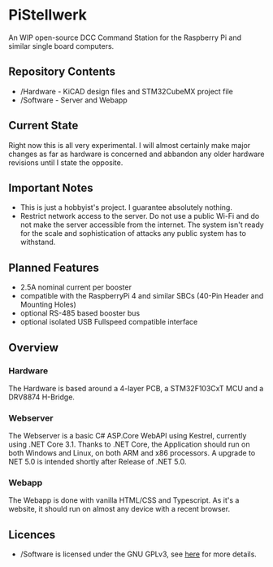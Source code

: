 # PiStellwerk
An WIP open-source DCC Command Station for the Raspberry Pi and similar single board computers. 

## Repository Contents
- /Hardware - KiCAD design files and STM32CubeMX project file
- /Software - Server and Webapp

## Current State
Right now this is all very experimental. I will almost certainly make major changes as far as hardware is concerned and abbandon any older hardware revisions until I state the opposite.

## Important Notes
- This is just a hobbyist's project. I guarantee absolutely nothing.
- Restrict network access to the server. Do not use a public Wi-Fi and do not make the server accessible from the internet. The system isn't ready for the scale and sophistication of attacks any public system has to withstand.

## Planned Features
- 2.5A nominal current per booster
- compatible with the RaspberryPi 4 and similar SBCs (40-Pin Header and Mounting Holes)
- optional RS-485 based booster bus
- optional isolated USB Fullspeed compatible interface

## Overview
### Hardware
The Hardware is based around a 4-layer PCB, a STM32F103CxT MCU and a DRV8874 H-Bridge. 

### Webserver
The Webserver is a basic C# ASP.Core WebAPI using Kestrel, currently using .NET Core 3.1. Thanks to .NET Core, the Application should run on both Windows and Linux, on both ARM and x86 processors.
A upgrade to NET 5.0 is intended shortly after Release of .NET 5.0.

### Webapp
The Webapp is done with vanilla HTML/CSS and Typescript. As it's a website, it should run on almost any device with a recent browser.

## Licences
- /Software is licensed under the GNU GPLv3, see [here](/Software/LICENSE) for more details.